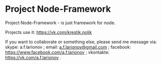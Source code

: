 # Project Node-Framework

Project Node-Framework - is just framework for node.

Projects use it:
 https://vk.com/krestik.nolik

If you want to collaborate or something else, please send me message via:
skype: a.f.larionov ;
email: a.f.larionov@gmail.com ;
facebook: https://www.facebook.com/a.f.larionov ;
vkontakte: https://vk.com/a.f.larionov .


